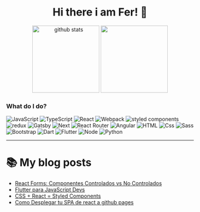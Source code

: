 <div align="center">
  <h1 align="center"> Hi there i am Fer! 👋 </h1>
  <!-- ![Image](https://i.imgur.com/CFWxKKb.png) -->
  <img height="180em" src="https://github-readme-stats.vercel.app/api?username=devferx&count_private=true&show_icons=true&theme=radical" alt="github stats" />
  <img height="180em" src="https://github-readme-stats.vercel.app/api/top-langs/?username=rafaballerini&layout=compact&langs_count=7&theme=radical"/>
  <!-- ![github stats](https://github-readme-stats.vercel.app/api?username=devferx&count_private=true&show_icons=true&theme=buefy) -->
</div>

### What do I do?
<p>
  <img alt="JavaScript" src="https://img.shields.io/badge/Javascript-F7DF1E?logo=javascript&logoColor=black&style=for-the-badge" />
  <img alt="TypeScript" src="https://img.shields.io/badge/TypeScript-3178C6?logo=typescript&logoColor=white&style=for-the-badge" />
  <img alt="React" src="https://img.shields.io/badge/React-61DAFB?logo=react&logoColor=white&style=for-the-badge" />
  <img alt="Webpack" src="https://img.shields.io/badge/Webpack-8DD6F9?logo=webpack&logoColor=white&style=for-the-badge" />
  <img alt="styled components" src="https://img.shields.io/badge/styled%20components-DB7093?logo=styled-components&logoColor=white&style=for-the-badge" />
  <img alt="redux" src="https://img.shields.io/badge/redux-764ABC?logo=redux&logoColor=white&style=for-the-badge" />
  <img alt="Gatsby" src="https://img.shields.io/badge/Gatsby-663399?logo=gatsby&logoColor=white&style=for-the-badge" />
  <img alt="Next" src="https://img.shields.io/badge/Next.js-000000?logo=next.js&logoColor=white&style=for-the-badge" />
  <img alt="React Router" src="https://img.shields.io/badge/React%20Router-CA4245?logo=React%20Router&logoColor=white&style=for-the-badge" />
  <img alt="Angular" src="https://img.shields.io/badge/Angular-DD0031?logo=angular&logoColor=white&style=for-the-badge" />
  <img alt="HTML" src="https://img.shields.io/badge/HTML-E34F26?logo=html5&logoColor=white&style=for-the-badge" />
  <img alt="Css" src="https://img.shields.io/badge/CSS-1572B6?logo=css3&logoColor=white&style=for-the-badge" />
  <img alt="Sass" src="https://img.shields.io/badge/Sass-CC6699?logo=sass&logoColor=white&style=for-the-badge" />
  <img alt="Bootstrap" src="https://img.shields.io/badge/bootstrap-563D7C?logo=bootstrap&logoColor=white&style=for-the-badge" />
  <img alt="Dart" src="https://img.shields.io/badge/Dart-0175C2?logo=dart&logoColor=white&style=for-the-badge" />
  <img alt="Flutter" src="https://img.shields.io/badge/Flutter-02569B?logo=flutter&logoColor=white&style=for-the-badge" />
  <img alt="Node" src="https://img.shields.io/badge/Node-339933?logo=node.js&logoColor=white&style=for-the-badge" />
  <img alt="Python" src="https://img.shields.io/badge/Python-3776AB?logo=python&logoColor=white&style=for-the-badge" />
</p>

<!--
### Send me a message!
<p>
<a href="https://twitter.com/devferx">
  <img
    alt="Twitter"
    src="https://img.shields.io/badge/Twitter-1DA1F2?logo=twitter&logoColor=white&style=for-the-badge"
  />
</a>
<a href="https://www.instagram.com/ferkki2/">
  <img
    alt="Instagram"
    src="https://img.shields.io/badge/Instagram-E4405F?logo=instagram&logoColor=white&style=for-the-badge"
  />
</a>
<a href="https://www.linkedin.com/in/devferx/">
  <img
    alt="Linkedin"
    src="https://img.shields.io/badge/linkedin-0077B5?logo=linkedin&logoColor=white&style=for-the-badge"
  />
</a>
<a href="https://www.youtube.com/channel/UCJhAc0msUlDXLrbGpMBriqA">
  <img
    alt="Youtube"
    src="https://img.shields.io/badge/youtube-FF0000?logo=youtube&logoColor=white&style=for-the-badge"
  />
</a>
</p>
-->

---

<!-- ### Github Stats -->

# 📚 My blog posts
- [React Forms: Componentes Controlados vs No Controlados](https://blog.scesi.umss.edu.bo/react-componentes-controlados-vs-no-controlados/)
- [Flutter para JavaScript Devs](https://devferx-blog.netlify.app/flutter-para-JavaScript-Devs)
- [CSS + React = Styled Components](https://devferx-blog.netlify.app/css+react-styled-components)
- [Como Desplegar tu SPA de react a github pages](https://devferx-blog.netlify.app/como-desplegar-tu-spa-de-react-a-github-pages)
<!-- - [De Web a Flutter](https://devferx-blog.netlify.app/de-web-a-flutter) -->

<!--
### Watch my contribution graph get eaten by the snake 🐍
<div align="center">
  <img src="https://github.com/devferx/devferx/blob/output/github-contribution-grid-snake.svg" alt="snake gif" />
</div>
-->

